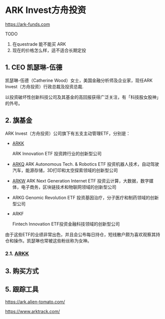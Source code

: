 # ARK Invest方舟投资

https://ark-funds.com

TODO

1. 在questrade 能不能买 ARK
2. 现在的价格怎么样，适不适合长期定投

## 1. CEO 凯瑟琳-伍德

凯瑟琳-伍德（Catherine Wood）女士，美国金融分析师及企业家，现任ARK Invest（方舟投资）行政总裁及投资总裁.

以投资破坏性创新科技公司及其基金的高回报获得广泛关注，有「科技股女股神」的外号。



## 2. 旗基金

ARK Invest（方舟投资）公司旗下有五支主动管理ETF，分别是：

- [ARKK](https://ark-funds.com/wp-content/fundsiteliterature/holdings/ARK_INNOVATION_ETF_ARKK_HOLDINGS.pdf) 

  ARK Innovation ETF 投资跨行业的创新型公司
- [ARKQ](https://ark-funds.com/wp-content/fundsiteliterature/holdings/ARK_AUTONOMOUS_TECHNOLOGY_&_ROBOTICS_ETF_ARKQ_HOLDINGS.pdf) 
ARK Autonomous Tech. & Robotics ETF 投资机器人技术，自动驾驶汽车，能源存储，3D打印和太空探索领域的创新型公司
- [ARKW](https://ark-funds.com/wp-content/fundsiteliterature/holdings/ARK_NEXT_GENERATION_INTERNET_ETF_ARKW_HOLDINGS.pdf) 
ARK Next Generation Internet ETF 投资云计算，大数据，数字媒体，电子商务，区块链技术和物联网领域的创新型公司

- ARKG
Genomic Revolution ETF 投资基因治疗，分子医疗和制药领域的创新型公司

- ARKF

  Fintech Innovation ETF投资金融科技领域的创新型公司

由于这些ETF的业绩非常出色，并且会公布每日持仓，短线散户颇为喜欢观察其持仓和操作。凯瑟琳也常被这些粉丝称为女神。



### 2.1. [ARKK](https://ark-funds.com/wp-content/fundsiteliterature/holdings/ARK_INNOVATION_ETF_ARKK_HOLDINGS.pdf) 



## 3. 购买方式



## 5. 跟踪工具



https://ark.alien-tomato.com/

https://www.arktrack.com/